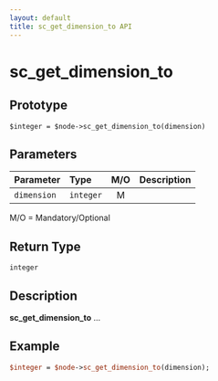 ```yaml
---
layout: default
title: sc_get_dimension_to API
---
```



sc_get_dimension_to
===================


Prototype
---------

```
$integer = $node->sc_get_dimension_to(dimension)
```


Parameters
----------

| Parameter | Type     | M/O | Description                                    |
|:----------|:---------|:---:|:-----------------------------------------------|
| `dimension` | `integer` |  M  |                                              |

M/O = Mandatory/Optional


Return Type
-----------

`integer`


Description
-----------

**sc_get_dimension_to** ...


Example
-------

```perl
$integer = $node->sc_get_dimension_to(dimension);
```
